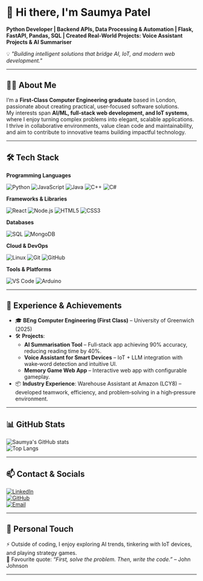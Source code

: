# 👋 Hi there, I'm Saumya Patel  

**Python Developer | Backend APIs, Data Processing & Automation | Flask, FastAPI, Pandas, SQL | Created Real-World Projects: Voice Assistant Projects & AI Summariser**  

💡 *"Building intelligent solutions that bridge AI, IoT, and modern web development."*  

---

## 👨‍💻 About Me  

I’m a **First‑Class Computer Engineering graduate** based in London, passionate about creating practical, user‑focused software solutions.  
My interests span **AI/ML, full‑stack web development, and IoT systems**, where I enjoy turning complex problems into elegant, scalable applications.  
I thrive in collaborative environments, value clean code and maintainability, and aim to contribute to innovative teams building impactful technology.  

---
## 🛠️ Tech Stack  

**Programming Languages** 

![Python](https://img.shields.io/badge/Python-3776AB?style=flat&logo=python&logoColor=white) 
![JavaScript](https://img.shields.io/badge/JavaScript-F7DF1E?style=flat&logo=javascript&logoColor=black) 
![Java](https://img.shields.io/badge/Java-ED8B00?style=flat&logo=openjdk&logoColor=white) 
![C++](https://img.shields.io/badge/C++-00599C?style=flat&logo=cplusplus&logoColor=white) 
![C#](https://img.shields.io/badge/C%23-239120?style=flat&logo=csharp&logoColor=white)  

**Frameworks & Libraries**  

![React](https://img.shields.io/badge/React-20232A?style=flat&logo=react&logoColor=61DAFB) 
![Node.js](https://img.shields.io/badge/Node.js-339933?style=flat&logo=node.js&logoColor=white) 
![HTML5](https://img.shields.io/badge/HTML5-E34F26?style=flat&logo=html5&logoColor=white) 
![CSS3](https://img.shields.io/badge/CSS3-1572B6?style=flat&logo=css3&logoColor=white)  

**Databases**

![SQL](https://img.shields.io/badge/SQL-003B57?style=flat&logo=postgresql&logoColor=white) 
![MongoDB](https://img.shields.io/badge/MongoDB-4EA94B?style=flat&logo=mongodb&logoColor=white)  

**Cloud & DevOps**

![Linux](https://img.shields.io/badge/Linux-FCC624?style=flat&logo=linux&logoColor=black) 
![Git](https://img.shields.io/badge/Git-F05032?style=flat&logo=git&logoColor=white) 
![GitHub](https://img.shields.io/badge/GitHub-181717?style=flat&logo=github&logoColor=white)  

**Tools & Platforms**

![VS Code](https://img.shields.io/badge/VS%20Code-0078D4?style=flat&logo=visualstudiocode&logoColor=white) 
![Arduino](https://img.shields.io/badge/Arduino-00979D?style=flat&logo=arduino&logoColor=white)

---

## 🚀 Experience & Achievements  

- 🎓 **BEng Computer Engineering (First Class)** – University of Greenwich (2025)  
- 🛠️ **Projects**:  
  - **AI Summarisation Tool** – Full‑stack app achieving 90% accuracy, reducing reading time by 40%.  
  - **Voice Assistant for Smart Devices** – IoT + LLM integration with wake‑word detection and intuitive UI.  
  - **Memory Game Web App** – Interactive web app with configurable gameplay.  
- 📦 **Industry Experience**: Warehouse Assistant at Amazon (LCY8) – developed teamwork, efficiency, and problem‑solving in a high‑pressure environment.  

---

## 📊 GitHub Stats  

![Saumya's GitHub stats](https://github-readme-stats.vercel.app/api?username=Sam6219&show_icons=true&theme=tokyonight)  
![Top Langs](https://github-readme-stats.vercel.app/api/top-langs/?username=Sam6219&layout=compact&theme=tokyonight)  

---

## 📫 Contact & Socials  

[![LinkedIn](https://img.shields.io/badge/LinkedIn-0A66C2?style=for-the-badge&logo=linkedin&logoColor=white)](https://www.linkedin.com/in/contact-saumya-patel/)  
[![GitHub](https://img.shields.io/badge/GitHub-181717?style=for-the-badge&logo=github&logoColor=white)](https://github.com/Sam6219)  
[![Email](https://img.shields.io/badge/Email-0078D4?style=for-the-badge&logo=gmail&logoColor=white)](mailto:jobs@saumyapatel.com)  

---

## 🌱 Personal Touch  

⚡ Outside of coding, I enjoy exploring AI trends, tinkering with IoT devices, and playing strategy games.  
📖 Favourite quote: *“First, solve the problem. Then, write the code.”* – John Johnson  

---
